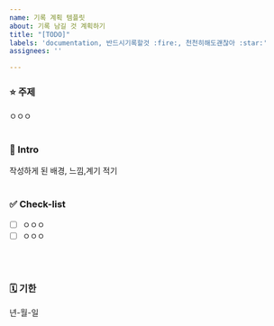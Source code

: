 ```yaml
---
name: 기록 계획 템플릿
about: 기록 남길 것 계획하기
title: "[TODO]"
labels: 'documentation, 반드시기록할것 :fire:, 천천히해도괜찮아 :star:'
assignees: ''

---
```


### :star: 주제       
ㅇㅇㅇ
<br/>
<br/>
### 🤔 Intro         
작성하게 된 배경, 느낌,계기 적기
<br/>
<br/>
### ✅ Check-list         
- [ ] ㅇㅇㅇ
- [ ] ㅇㅇㅇ
<br/>
<br/>

### 🗓️ 기한         
년-월-일

<br/>
<br/>
